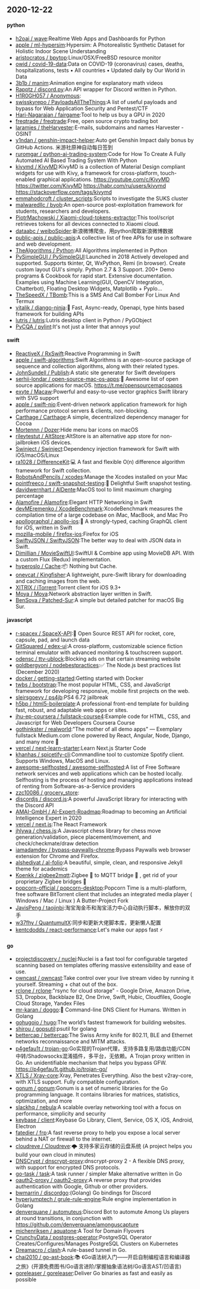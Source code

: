 ## 2020-12-22

#### python
* [h2oai / wave](https://github.com/h2oai/wave):Realtime Web Apps and Dashboards for Python
* [apple / ml-hypersim](https://github.com/apple/ml-hypersim):Hypersim: A Photorealistic Synthetic Dataset for Holistic Indoor Scene Understanding
* [aristocratos / bpytop](https://github.com/aristocratos/bpytop):Linux/OSX/FreeBSD resource monitor
* [owid / covid-19-data](https://github.com/owid/covid-19-data):Data on COVID-19 (coronavirus) cases, deaths, hospitalizations, tests • All countries • Updated daily by Our World in Data
* [3b1b / manim](https://github.com/3b1b/manim):Animation engine for explanatory math videos
* [Rapptz / discord.py](https://github.com/Rapptz/discord.py):An API wrapper for Discord written in Python.
* [H1R0GH057 / Anonymous](https://github.com/H1R0GH057/Anonymous):
* [swisskyrepo / PayloadsAllTheThings](https://github.com/swisskyrepo/PayloadsAllTheThings):A list of useful payloads and bypass for Web Application Security and Pentest/CTF
* [Hari-Nagarajan / fairgame](https://github.com/Hari-Nagarajan/fairgame):Tool to help us buy a GPU in 2020
* [freqtrade / freqtrade](https://github.com/freqtrade/freqtrade):Free, open source crypto trading bot
* [laramies / theHarvester](https://github.com/laramies/theHarvester):E-mails, subdomains and names Harvester - OSINT
* [y1ndan / genshin-impact-helper](https://github.com/y1ndan/genshin-impact-helper):Auto get Genshin Impact daily bonus by GitHub Actions. 米游社原神自动每日签到
* [ruromgar / python-ai-trading-system](https://github.com/ruromgar/python-ai-trading-system):Code for How To Create A Fully Automated AI Based Trading System With Python
* [kivymd / KivyMD](https://github.com/kivymd/KivyMD):KivyMD is a collection of Material Design compliant widgets for use with Kivy, a framework for cross-platform, touch-enabled graphical applications. https://youtube.com/c/KivyMD https://twitter.com/KivyMD https://habr.com/ru/users/kivymd https://stackoverflow.com/tags/kivymd
* [emmahodcroft / cluster_scripts](https://github.com/emmahodcroft/cluster_scripts):Scripts to investigate the SUKS cluster
* [malwaredllc / byob](https://github.com/malwaredllc/byob):An open-source post-exploitation framework for students, researchers and developers.
* [PiotrMachowski / Xiaomi-cloud-tokens-extractor](https://github.com/PiotrMachowski/Xiaomi-cloud-tokens-extractor):This tool/script retrieves tokens for all devices connected to Xiaomi cloud.
* [dataabc / weiboSpider](https://github.com/dataabc/weiboSpider):新浪微博爬虫，用python爬取新浪微博数据
* [public-apis / public-apis](https://github.com/public-apis/public-apis):A collective list of free APIs for use in software and web development.
* [TheAlgorithms / Python](https://github.com/TheAlgorithms/Python):All Algorithms implemented in Python
* [PySimpleGUI / PySimpleGUI](https://github.com/PySimpleGUI/PySimpleGUI):Launched in 2018 Actively developed and supported. Supports tkinter, Qt, WxPython, Remi (in browser). Create custom layout GUI's simply. Python 2.7 & 3 Support. 200+ Demo programs & Cookbook for rapid start. Extensive documentation. Examples using Machine Learning(GUI, OpenCV Integration, Chatterbot), Floating Desktop Widgets, Matplotlib + Pyplo…
* [TheSpeedX / TBomb](https://github.com/TheSpeedX/TBomb):This is a SMS And Call Bomber For Linux And Termux
* [vitalik / django-ninja](https://github.com/vitalik/django-ninja):💨
Fast, Async-ready, Openapi, type hints based framework for building APIs
* [lutris / lutris](https://github.com/lutris/lutris):Lutris desktop client in Python / PyGObject
* [PyCQA / pylint](https://github.com/PyCQA/pylint):It's not just a linter that annoys you!

#### swift
* [ReactiveX / RxSwift](https://github.com/ReactiveX/RxSwift):Reactive Programming in Swift
* [apple / swift-algorithms](https://github.com/apple/swift-algorithms):Swift Algorithms is an open-source package of sequence and collection algorithms, along with their related types.
* [JohnSundell / Publish](https://github.com/JohnSundell/Publish):A static site generator for Swift developers
* [serhii-londar / open-source-mac-os-apps](https://github.com/serhii-londar/open-source-mac-os-apps):🚀
Awesome list of open source applications for macOS. https://t.me/opensourcemacosapps
* [exyte / Macaw](https://github.com/exyte/Macaw):Powerful and easy-to-use vector graphics Swift library with SVG support
* [apple / swift-nio](https://github.com/apple/swift-nio):Event-driven network application framework for high performance protocol servers & clients, non-blocking.
* [Carthage / Carthage](https://github.com/Carthage/Carthage):A simple, decentralized dependency manager for Cocoa
* [Mortennn / Dozer](https://github.com/Mortennn/Dozer):Hide menu bar icons on macOS
* [rileytestut / AltStore](https://github.com/rileytestut/AltStore):AltStore is an alternative app store for non-jailbroken iOS devices.
* [Swinject / Swinject](https://github.com/Swinject/Swinject):Dependency injection framework for Swift with iOS/macOS/Linux
* [ra1028 / DifferenceKit](https://github.com/ra1028/DifferenceKit):💻
A fast and flexible O(n) difference algorithm framework for Swift collection.
* [RobotsAndPencils / xcodes](https://github.com/RobotsAndPencils/xcodes):Manage the Xcodes installed on your Mac
* [pointfreeco / swift-snapshot-testing](https://github.com/pointfreeco/swift-snapshot-testing):📸
Delightful Swift snapshot testing.
* [davidwernhart / AlDente](https://github.com/davidwernhart/AlDente):MacOS tool to limit maximum charging percentage
* [Alamofire / Alamofire](https://github.com/Alamofire/Alamofire):Elegant HTTP Networking in Swift
* [devMEremenko / XcodeBenchmark](https://github.com/devMEremenko/XcodeBenchmark):XcodeBenchmark measures the compilation time of a large codebase on iMac, MacBook, and Mac Pro
* [apollographql / apollo-ios](https://github.com/apollographql/apollo-ios):📱
A strongly-typed, caching GraphQL client for iOS, written in Swift
* [mozilla-mobile / firefox-ios](https://github.com/mozilla-mobile/firefox-ios):Firefox for iOS
* [SwiftyJSON / SwiftyJSON](https://github.com/SwiftyJSON/SwiftyJSON):The better way to deal with JSON data in Swift.
* [Dimillian / MovieSwiftUI](https://github.com/Dimillian/MovieSwiftUI):SwiftUI & Combine app using MovieDB API. With a custom Flux (Redux) implementation.
* [hyperoslo / Cache](https://github.com/hyperoslo/Cache):📦
Nothing but Cache.
* [onevcat / Kingfisher](https://github.com/onevcat/Kingfisher):A lightweight, pure-Swift library for downloading and caching images from the web.
* [XITRIX / iTorrent](https://github.com/XITRIX/iTorrent):Torrent client for iOS 9.3+
* [Moya / Moya](https://github.com/Moya/Moya):Network abstraction layer written in Swift.
* [BenSova / Patched-Sur](https://github.com/BenSova/Patched-Sur):A simple but detailed patcher for macOS Big Sur.

#### javascript
* [r-spacex / SpaceX-API](https://github.com/r-spacex/SpaceX-API):🚀
Open Source REST API for rocket, core, capsule, pad, and launch data
* [GitSquared / edex-ui](https://github.com/GitSquared/edex-ui):A cross-platform, customizable science fiction terminal emulator with advanced monitoring & touchscreen support.
* [odensc / ttv-ublock](https://github.com/odensc/ttv-ublock):Blocking ads on that certain streaming website
* [goldbergyoni / nodebestpractices](https://github.com/goldbergyoni/nodebestpractices):✅
The Node.js best practices list (December 2020)
* [docker / getting-started](https://github.com/docker/getting-started):Getting started with Docker
* [twbs / bootstrap](https://github.com/twbs/bootstrap):The most popular HTML, CSS, and JavaScript framework for developing responsive, mobile first projects on the web.
* [sleirsgoevy / ps4jb](https://github.com/sleirsgoevy/ps4jb):PS4 6.72 jailbreak
* [h5bp / html5-boilerplate](https://github.com/h5bp/html5-boilerplate):A professional front-end template for building fast, robust, and adaptable web apps or sites.
* [jhu-ep-coursera / fullstack-course4](https://github.com/jhu-ep-coursera/fullstack-course4):Example code for HTML, CSS, and Javascript for Web Developers Coursera Course
* [gothinkster / realworld](https://github.com/gothinkster/realworld):"The mother of all demo apps" — Exemplary fullstack Medium.com clone powered by React, Angular, Node, Django, and many more
🏅
* [vercel / next-learn-starter](https://github.com/vercel/next-learn-starter):Learn Next.js Starter Code
* [khanhas / spicetify-cli](https://github.com/khanhas/spicetify-cli):Commandline tool to customize Spotify client. Supports Windows, MacOS and Linux.
* [awesome-selfhosted / awesome-selfhosted](https://github.com/awesome-selfhosted/awesome-selfhosted):A list of Free Software network services and web applications which can be hosted locally. Selfhosting is the process of hosting and managing applications instead of renting from Software-as-a-Service providers
* [zzc10086 / grocery_store](https://github.com/zzc10086/grocery_store):
* [discordjs / discord.js](https://github.com/discordjs/discord.js):A powerful JavaScript library for interacting with the Discord API
* [AMAI-GmbH / AI-Expert-Roadmap](https://github.com/AMAI-GmbH/AI-Expert-Roadmap):Roadmap to becoming an Artificial Intelligence Expert in 2020
* [vercel / next.js](https://github.com/vercel/next.js):The React Framework
* [jhlywa / chess.js](https://github.com/jhlywa/chess.js):A Javascript chess library for chess move generation/validation, piece placement/movement, and check/checkmate/draw detection
* [iamadamdev / bypass-paywalls-chrome](https://github.com/iamadamdev/bypass-paywalls-chrome):Bypass Paywalls web browser extension for Chrome and Firefox.
* [alshedivat / al-folio](https://github.com/alshedivat/al-folio):A beautiful, simple, clean, and responsive Jekyll theme for academics
* [Koenkk / zigbee2mqtt](https://github.com/Koenkk/zigbee2mqtt):Zigbee
🐝
to MQTT bridge
🌉
, get rid of your proprietary Zigbee bridges
🔨
* [popcorn-official / popcorn-desktop](https://github.com/popcorn-official/popcorn-desktop):Popcorn Time is a multi-platform, free software BitTorrent client that includes an integrated media player ( Windows / Mac / Linux ) A Butter-Project Fork
* [JavisPeng / taojinbi](https://github.com/JavisPeng/taojinbi):淘宝淘金币和淘宝活力中心自动执行脚本，解放你的双手
* [w37fhy / QuantumultX](https://github.com/w37fhy/QuantumultX):同步和更新大佬脚本库，更新懒人配置
* [kentcdodds / react-performance](https://github.com/kentcdodds/react-performance):Let's make our apps fast
⚡

#### go
* [projectdiscovery / nuclei](https://github.com/projectdiscovery/nuclei):Nuclei is a fast tool for configurable targeted scanning based on templates offering massive extensibility and ease of use.
* [owncast / owncast](https://github.com/owncast/owncast):Take control over your live stream video by running it yourself. Streaming + chat out of the box.
* [rclone / rclone](https://github.com/rclone/rclone):"rsync for cloud storage" - Google Drive, Amazon Drive, S3, Dropbox, Backblaze B2, One Drive, Swift, Hubic, Cloudfiles, Google Cloud Storage, Yandex Files
* [mr-karan / doggo](https://github.com/mr-karan/doggo):🐶
Command-line DNS Client for Humans. Written in Golang
* [gohugoio / hugo](https://github.com/gohugoio/hugo):The world’s fastest framework for building websites.
* [shirou / gopsutil](https://github.com/shirou/gopsutil):psutil for golang
* [bettercap / bettercap](https://github.com/bettercap/bettercap):The Swiss Army knife for 802.11, BLE and Ethernet networks reconnaissance and MITM attacks.
* [p4gefau1t / trojan-go](https://github.com/p4gefau1t/trojan-go):Go实现的Trojan代理，支持多路复用/路由功能/CDN中转/Shadowsocks混淆插件，多平台，无依赖。A Trojan proxy written in Go. An unidentifiable mechanism that helps you bypass GFW. https://p4gefau1t.github.io/trojan-go/
* [XTLS / Xray-core](https://github.com/XTLS/Xray-core):Xray, Penetrates Everything. Also the best v2ray-core, with XTLS support. Fully compatible configuration.
* [gonum / gonum](https://github.com/gonum/gonum):Gonum is a set of numeric libraries for the Go programming language. It contains libraries for matrices, statistics, optimization, and more
* [slackhq / nebula](https://github.com/slackhq/nebula):A scalable overlay networking tool with a focus on performance, simplicity and security
* [keybase / client](https://github.com/keybase/client):Keybase Go Library, Client, Service, OS X, iOS, Android, Electron
* [fatedier / frp](https://github.com/fatedier/frp):A fast reverse proxy to help you expose a local server behind a NAT or firewall to the internet.
* [cloudreve / Cloudreve](https://github.com/cloudreve/Cloudreve):🌩
支持多家云存储的云盘系统 (A project helps you build your own cloud in minutes)
* [DNSCrypt / dnscrypt-proxy](https://github.com/DNSCrypt/dnscrypt-proxy):dnscrypt-proxy 2 - A flexible DNS proxy, with support for encrypted DNS protocols.
* [go-task / task](https://github.com/go-task/task):A task runner / simpler Make alternative written in Go
* [oauth2-proxy / oauth2-proxy](https://github.com/oauth2-proxy/oauth2-proxy):A reverse proxy that provides authentication with Google, Github or other providers.
* [bwmarrin / discordgo](https://github.com/bwmarrin/discordgo):(Golang) Go bindings for Discord
* [hyperjumptech / grule-rule-engine](https://github.com/hyperjumptech/grule-rule-engine):Rule engine implementation in Golang
* [denverquane / automuteus](https://github.com/denverquane/automuteus):Discord Bot to automute Among Us players at round transitions, in conjunction with https://github.com/denverquane/amonguscapture
* [michenriksen / aquatone](https://github.com/michenriksen/aquatone):A Tool for Domain Flyovers
* [CrunchyData / postgres-operator](https://github.com/CrunchyData/postgres-operator):PostgreSQL Operator Creates/Configures/Manages PostgreSQL Clusters on Kubernetes
* [Dreamacro / clash](https://github.com/Dreamacro/clash):A rule-based tunnel in Go.
* [chai2010 / go-ast-book](https://github.com/chai2010/go-ast-book):📚
《Go语法树入门——开启自制编程语言和编译器之旅》(开源免费图书/Go语言进阶/掌握抽象语法树/Go语言AST/凹语言)
* [goreleaser / goreleaser](https://github.com/goreleaser/goreleaser):Deliver Go binaries as fast and easily as possible
